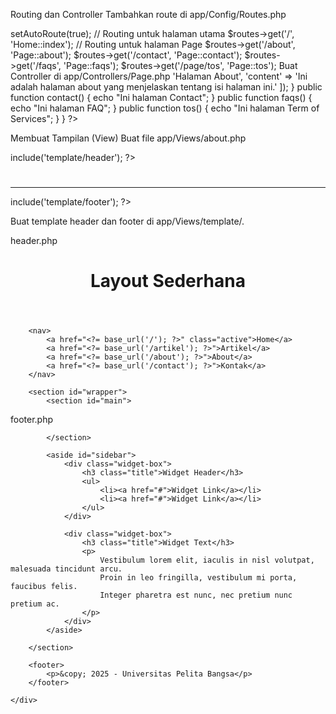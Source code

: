 Routing dan Controller
Tambahkan route di app/Config/Routes.php

<?php

use CodeIgniter\Router\RouteCollection;

/**
 * @var RouteCollection $routes
 */

// Mengaktifkan Auto Routing
$routes->setAutoRoute(true);

// Routing untuk halaman utama
$routes->get('/', 'Home::index');

// Routing untuk halaman Page
$routes->get('/about', 'Page::about');
$routes->get('/contact', 'Page::contact');
$routes->get('/faqs', 'Page::faqs');
$routes->get('/page/tos', 'Page::tos'); 
Buat Controller di app/Controllers/Page.php

<?php

namespace App\Controllers;

class Page extends BaseController
{
    public function about()
    {
        return view('about', [
            'title'   => 'Halaman About',
            'content' => 'Ini adalah halaman about yang menjelaskan tentang isi halaman ini.'
        ]);
    }

    public function contact()
    {
        echo "Ini halaman Contact";
    }

    public function faqs()
    {
        echo "Ini halaman FAQ";
    }

    public function tos()
    {
        echo "Ini halaman Term of Services";
    }
}
?>
Membuat Tampilan (View)
Buat file app/Views/about.php

<?= $this->include('template/header'); ?>

<h1><?= $title; ?></h1>
<hr>
<p><?= $content; ?></p>

<?= $this->include('template/footer'); ?>
Buat template header dan footer di app/Views/template/.

header.php

<!DOCTYPE html>
<html lang="en">
<head>
    <meta charset="UTF-8">
    <meta name="viewport" content="width=device-width, initial-scale=1.0">
    <title><?= $title; ?></title>
    <link rel="stylesheet" href="<?= base_url('/style.css'); ?>">
</head>
<body>
    <div id="container">
        <header>
            <h1>Layout Sederhana</h1>
        </header>

        <nav>
            <a href="<?= base_url('/'); ?>" class="active">Home</a>
            <a href="<?= base_url('/artikel'); ?>">Artikel</a>
            <a href="<?= base_url('/about'); ?>">About</a>
            <a href="<?= base_url('/contact'); ?>">Kontak</a>
        </nav>

        <section id="wrapper">
            <section id="main">
footer.php

            </section>

            <aside id="sidebar">
                <div class="widget-box">
                    <h3 class="title">Widget Header</h3>
                    <ul>
                        <li><a href="#">Widget Link</a></li>
                        <li><a href="#">Widget Link</a></li>
                    </ul>
                </div>

                <div class="widget-box">
                    <h3 class="title">Widget Text</h3>
                    <p>
                        Vestibulum lorem elit, iaculis in nisl volutpat, malesuada tincidunt arcu. 
                        Proin in leo fringilla, vestibulum mi porta, faucibus felis. 
                        Integer pharetra est nunc, nec pretium nunc pretium ac.
                    </p>
                </div>
            </aside>

        </section>

        <footer>
            <p>&copy; 2025 - Universitas Pelita Bangsa</p>
        </footer>

    </div>
</body>
</html>
